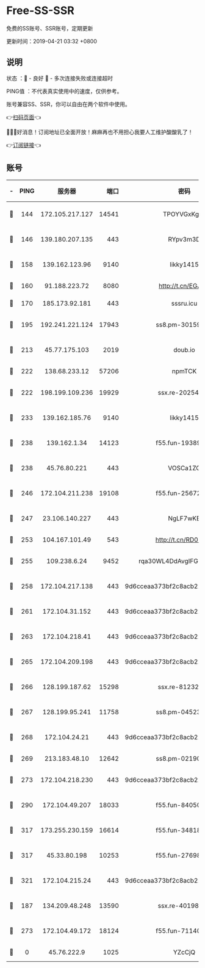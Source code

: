 # Free-SS-SSR

免费的SS账号、SSR账号，定期更新

更新时间：2019-04-21 03:32 +0800

## 说明

状态     ：🙂 - 良好 🙁 - 多次连接失败或连接超时

PING值   ：不代表真实使用中的速度，仅供参考。

账号兼容SS、SSR，你可以自由在两个软件中使用。

👉[扫码页面](https://liesauer.github.io/Free-SS-SSR/)👈

🎉🎉🎉好消息！订阅地址已全面开放！麻麻再也不用担心我要人工维护酸酸乳了！

👉[订阅链接](https://www.liesauer.net/yogurt/subscribe?ACCESS_TOKEN=DAYxR3mMaZAsaqUb)👈

## 账号

|-|PING|服务器|端口|密码|加密方式|区域|
|:----:|:----:|:-----:|-----:|:----:|:----:|:----:|
|🙂|144|172.105.217.127|14541|TPOYVGxKglpi|aes-256-cfb|JP|
|🙂|146|139.180.207.135|443|RYpv3m3D|aes-256-cfb|JP|
|🙂|158|139.162.123.96|9140|likky1415|aes-256-cfb|JP|
|🙂|160|91.188.223.72|8080|http://t.cn/EGJIyrl|rc4-md5|RU|
|🙂|170|185.173.92.181|443|sssru.icu|rc4-md5|RU|
|🙂|195|192.241.221.124|17943|ss8.pm-30159735|aes-256-cfb|US|
|🙂|213|45.77.175.103|2019|doub.io|aes-128-ctr|SG|
|🙂|222|138.68.233.12|57206|npmTCK|rc4-md5|US|
|🙂|222|198.199.109.236|19929|ssx.re-20254148|aes-256-cfb|US|
|🙂|233|139.162.185.76|9140|likky1415|aes-256-cfb|DE|
|🙂|238|139.162.1.34|14123|f55.fun-19389187|aes-256-cfb|SG|
|🙂|238|45.76.80.221|443|VOSCa1ZG|aes-256-cfb|DE|
|🙂|246|172.104.211.238|19108|f55.fun-25672801|aes-256-cfb|US|
|🙂|247|23.106.140.227|443|NgLF7wKB|aes-256-cfb|US|
|🙂|253|104.167.101.49|543|http://t.cn/RD0D7sx|rc4-md5|CA|
|🙂|255|109.238.6.24|9452|rqa30WL4DdAvgIFG6Fs3znzTa|aes-256-cfb|FR|
|🙂|258|172.104.217.138|443|9d6cceaa373bf2c8acb22e60b6a58be6|aes-256-cfb|US|
|🙂|261|172.104.31.152|443|9d6cceaa373bf2c8acb22e60b6a58be6|aes-256-cfb|US|
|🙂|263|172.104.218.41|443|9d6cceaa373bf2c8acb22e60b6a58be6|aes-256-cfb|US|
|🙂|265|172.104.209.198|443|9d6cceaa373bf2c8acb22e60b6a58be6|aes-256-cfb|US|
|🙂|266|128.199.187.62|15298|ssx.re-81232665|aes-256-cfb|SG|
|🙂|267|128.199.95.241|11758|ss8.pm-04523881|aes-256-cfb|SG|
|🙂|268|172.104.24.21|443|9d6cceaa373bf2c8acb22e60b6a58be6|aes-256-cfb|US|
|🙂|269|213.183.48.10|12642|ss8.pm-02190555|rc4-md5|RU|
|🙂|273|172.104.218.230|443|9d6cceaa373bf2c8acb22e60b6a58be6|aes-256-cfb|US|
|🙂|290|172.104.49.207|18033|f55.fun-84050556|aes-256-cfb|SG|
|🙂|317|173.255.230.159|16614|f55.fun-34818706|aes-256-cfb|US|
|🙂|317|45.33.80.198|10253|f55.fun-27698547|aes-256-cfb|US|
|🙂|321|172.104.215.24|443|9d6cceaa373bf2c8acb22e60b6a58be6|aes-256-cfb|US|
|🙂|187|134.209.48.248|13590|ssx.re-40198259|aes-256-cfb|US|
|🙂|273|172.104.49.172|18124|f55.fun-71140477|aes-256-cfb|SG|
|🙁|0|45.76.222.9|1025|YZcCjQ|rc4-md5|JP|
